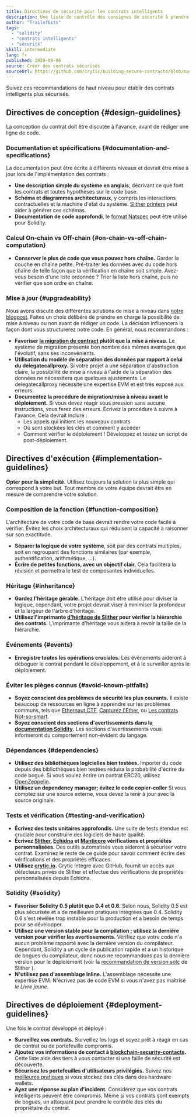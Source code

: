 ```yaml
---
title: Directives de sécurité pour les contrats intelligents
description: Une liste de contrôle des consignes de sécurité à prendre en compte lors de la création de votre DApp
author: "Trailofbits"
tags:
  - "solidity"
  - "contrats intelligents"
  - "sécurité"
skill: intermediate
lang: fr
published: 2020-09-06
source: Créer des contrats sécurisés
sourceUrl: https://github.com/crytic/building-secure-contracts/blob/master/development-guidelines/guidelines.md
---
```


Suivez ces recommandations de haut niveau pour établir des contrats intelligents plus sécurisés.

## Directives de conception {#design-guidelines}

La conception du contrat doit être discutée à l'avance, avant de rédiger une ligne de code.

### Documentation et spécifications {#documentation-and-specifications}

La documentation peut être écrite à différents niveaux et devrait être mise à jour lors de l'implémentation des contrats :

- **Une description simple du système en anglais**, décrivant ce que font les contrats et toutes hypothèses sur le code base.
- **Schéma et diagrammes architecturaux**, y compris les interactions contractuelles et la machine d'état du système. [Slither printers](https://github.com/crytic/slither/wiki/Printer-documentation) peut aider à générer ces schémas.
- **Documentation de code approfondi**, le [format Natspec](https://solidity.readthedocs.io/en/develop/natspec-format.html) peut être utilisé pour Solidity.

### Calcul On-chain vs Off-chain {#on-chain-vs-off-chain-computation}

- **Conserver le plus de code que vous pouvez hors chaîne.** Garder la couche en chaîne petite. Pré-traiter les données avec du code hors chaîne de telle façon que la vérification en chaîne soit simple. Avez-vous besoin d'une liste ordonnée ? Trier la liste hors chaîne, puis ne vérifier que son ordre en chaîne.

### Mise à jour {#upgradeability}

Nous avons discuté des différentes solutions de mise à niveau dans [notre blogpost](https://blog.trailofbits.com/2018/09/05/contract-upgrade-anti-patterns/). Faites un choix délibéré de prendre en charge la possibilité de mise à niveau ou non avant de rédiger un code. La décision influencera la façon dont vous structurerez notre code. En général, nous recommandons :

- **Favoriser [la migration de contract](https://blog.trailofbits.com/2018/10/29/how-contract-migration-works/) plutôt que la mise à niveau.** Le système de migration présente bon nombre des mêmes avantages que l'évolutif, sans ses inconvénients.
- **Utilisation du modèle de séparation des données par rapport à celui du delegatecallproxy.** Si votre projet a une séparation d'abstraction claire, la possibilité de mise à niveau à l'aide de la séparation des données ne nécessitera que quelques ajustements. Le delegatecallproxy nécessite une expertise EVM et est très exposé aux erreurs.
- **Documentez la procédure de migration/mise à niveau avant le déploiement.** Si vous devez réagir sous pression sans aucune instructions, vous ferez des erreurs. Écrivez la procédure à suivre à l'avance. Cela devrait inclure :
  - Les appels qui initient les nouveaux contrats
  - Où sont stockées les clés et comment y accéder
  - Comment vérifier le déploiement ! Développez et testez un script de post-déploiement.

## Directives d'exécution {#implementation-guidelines}

**Opter pour la simplicité.** Utilisez toujours la solution la plus simple qui correspond à votre but. Tout membre de votre équipe devrait être en mesure de comprendre votre solution.

### Composition de la fonction {#function-composition}

L'architecture de votre code de base devrait rendre votre code facile à vérifier. Évitez les choix architecturaux qui réduisent la capacité à raisonner sur son exactitude.

- **Séparer la logique de votre système**, soit par des contrats multiples, soit en regroupant des fonctions similaires (par exemple, authentification, arithmétique, ...).
- **Écrire de petites fonctions, avec un objectif clair.** Cela facilitera la révision et permettra le test de composantes individuelles.

### Héritage {#inheritance}

- **Gardez l'héritage gérable.** L'héritage doit être utilisé pour diviser la logique, cependant, votre projet devrait viser à minimiser la profondeur et la largeur de l'arbre d'héritage.
- **Utilisez l'imprimante [d'héritage de Slither](https://github.com/crytic/slither/wiki/Printer-documentation#inheritance-graph) pour vérifier la hiérarchie des contrats.** L'imprimante d'héritage vous aidera à revoir la taille de la hiérarchie.

### Événements {#events}

- **Enregistre toutes les opérations cruciales.** Les événements aideront à déboguer le contrat pendant le développement, et à le surveiller après le déploiement.

### Éviter les pièges connus {#avoid-known-pitfalls}

- **Soyez conscient des problèmes de sécurité les plus courants.** Il existe beaucoup de ressources en ligne à apprendre sur les problèmes communs, tels que [Ethernaut CTF](https://ethernaut.openzeppelin.com/), [Capturez l'Ether](https://capturetheether.com/), ou [Les contrats Not-so-smart](https://github.com/crytic/not-so-smart-contracts/).
- **Soyez conscient des sections d'avertissements dans la [documentation Solidity](https://solidity.readthedocs.io/en/latest/).** Les sections d'avertissements vous informeront du comportement non-évident du langage.

### Dépendances {#dependencies}

- **Utilisez des bibliothèques logicielles bien testées.** Importer du code depuis des bibliothèques bien testées réduira la probabilité d'écrire du code bogué. Si vous voulez écrire un contrat ERC20, utilisez [OpenZeppelin](https://github.com/OpenZeppelin/openzeppelin-contracts/tree/master/contracts/token/ERC20).
- **Utilisez un dependency manager; évitez le code copier-coller** Si vous comptez sur une source externe, vous devez la tenir à jour avec la source originale.

### Tests et vérification {#testing-and-verification}

- **Écrivez des tests unitaires approfondis.** Une suite de tests étendue est cruciale pour construire des logiciels de haute qualité.
- **Écrivez [Slither](https://github.com/crytic/slither), [Echidna](https://github.com/crytic/echidna) et [Manticore](https://github.com/trailofbits/manticore) vérifications et propriétés personnalisées.** Des outils automatisés vous aideront à sécuriser votre contrat. Examinez le reste de ce guide pour savoir comment écrire des vérifications et des propriétés efficaces.
- **Utilisez [crytic.io](https://crytic.io/).** Crytic intégré avec GitHub, fournit un accès aux détecteurs privés de Slither et effectue des vérifications de propriétés personnalisées depuis Echidna.

### Solidity {#solidity}

- **Favoriser Solidity 0.5 plutôt que 0.4 et 0.6.** Selon nous, Solidity 0.5 est plus sécurisée et a de meilleures pratiques intégrées que 0.4. Solidity 0.6 s'est révélée trop instable pour la production et a besoin de temps pour se développer.
- **Utilisez une version stable pour la compilation ; utilisez la dernière version pour vérifier les avertissements.** Vérifiez que votre code n'a aucun problème rapporté avec la dernière version du compilateur. Cependant, Solidity a un cycle de publication rapide et a un historique de bogues du compilateur, donc nous ne recommandons pas la dernière version pour le déploiement (voir la [recommandation de version solc](https://github.com/crytic/slither/wiki/Detector-Documentation#recommendation-33) de Slither ).
- **N'utilisez pas d'assemblage Inline.** L'assemblage nécessite une expertise EVM. N'écrivez pas de code EVM si vous n'avez pas maîtrisé _le Livre jaune_.

## Directives de déploiement {#deployment-guidelines}

Une fois le contrat développé et déployé :

- **Surveillez vos contrats.** Surveillez les logs et soyez prêt à réagir en cas de contrat ou de portefeuille compromis.
- **Ajoutez vos informations de contact à [blockchain-security-contacts](https://github.com/crytic/blockchain-security-contacts).** Cette liste aide des tiers à vous contacter si une faille de sécurité est découverte.
- **Sécurisez les portefeuilles d'utilisateurs privilégiés.** Suivez nos [meilleures pratiques](https://blog.trailofbits.com/2018/11/27/10-rules-for-the-secure-use-of-cryptocurrency-hardware-wallets/) si vous stockez des clés dans des hardware wallets.
- **Ayez une réponse au plan d'incident.** Considérez que vos contrats intelligents peuvent être compromis. Même si vos contrats sont exempts de bogues, un attaquant peut prendre le contrôle des clés du propriétaire du contrat.
